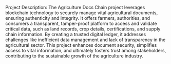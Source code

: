 Project Description:
                  The Agriculture Docs Chain project leverages blockchain technology to securely manage vital agricultural documents, ensuring authenticity and integrity. It offers farmers, authorities, and consumers a transparent, tamper-proof platform to access and validate critical data, such as land records, crop details, certifications, and supply chain information. By creating a trusted digital ledger, it addresses challenges like inefficient data management and lack of transparency in the agricultural sector. This project enhances document security, simplifies access to vital information, and ultimately fosters trust among stakeholders, contributing to the sustainable growth of the agriculture industry.
